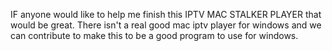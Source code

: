 IF anyone would like to help me finish this IPTV MAC STALKER PLAYER that would be great. There isn't a real good mac iptv player for windows and we can contribute to make this to be a good program to use for windows.
